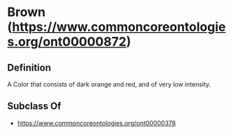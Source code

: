 # Brown (https://www.commoncoreontologies.org/ont00000872)

## Definition
A Color that consists of dark orange and red, and of very low intensity.

## Subclass Of
- https://www.commoncoreontologies.org/ont00000378

